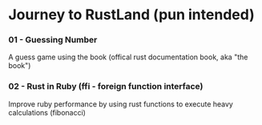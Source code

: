 # Journey to RustLand (pun intended)

### 01 - Guessing Number 

A guess game using the book (offical rust documentation book, aka "the book")

### 02 - Rust in Ruby (ffi - foreign function interface) 

Improve ruby performance by using rust functions to execute heavy calculations (fibonacci)
